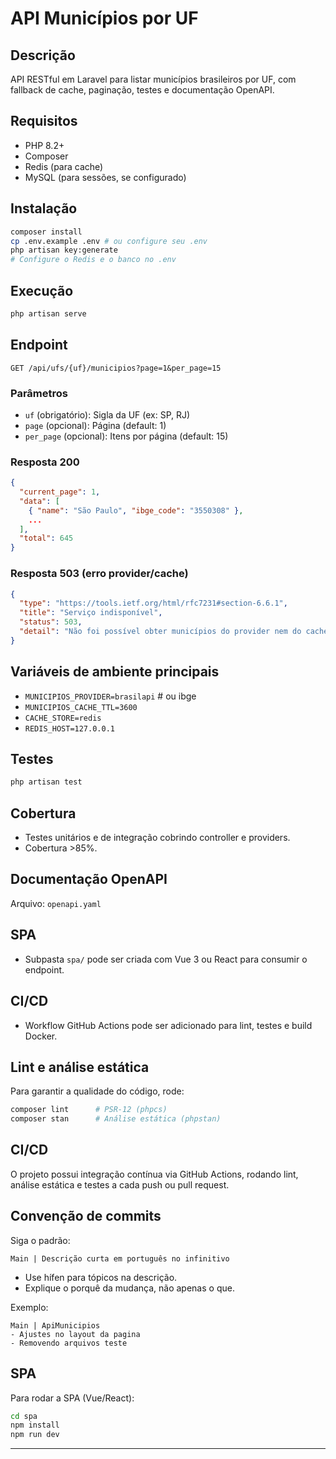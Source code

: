 # API Municípios por UF

## Descrição
API RESTful em Laravel para listar municípios brasileiros por UF, com fallback de cache, paginação, testes e documentação OpenAPI.

## Requisitos
- PHP 8.2+
- Composer
- Redis (para cache)
- MySQL (para sessões, se configurado)

## Instalação
```bash
composer install
cp .env.example .env # ou configure seu .env
php artisan key:generate
# Configure o Redis e o banco no .env
```

## Execução
```bash
php artisan serve
```

## Endpoint
```
GET /api/ufs/{uf}/municipios?page=1&per_page=15
```

### Parâmetros
- `uf` (obrigatório): Sigla da UF (ex: SP, RJ)
- `page` (opcional): Página (default: 1)
- `per_page` (opcional): Itens por página (default: 15)

### Resposta 200
```json
{
  "current_page": 1,
  "data": [
    { "name": "São Paulo", "ibge_code": "3550308" },
    ...
  ],
  "total": 645
}
```

### Resposta 503 (erro provider/cache)
```json
{
  "type": "https://tools.ietf.org/html/rfc7231#section-6.6.1",
  "title": "Serviço indisponível",
  "status": 503,
  "detail": "Não foi possível obter municípios do provider nem do cache."
}
```

## Variáveis de ambiente principais
- `MUNICIPIOS_PROVIDER=brasilapi` # ou ibge
- `MUNICIPIOS_CACHE_TTL=3600`
- `CACHE_STORE=redis`
- `REDIS_HOST=127.0.0.1`

## Testes
```bash
php artisan test
```

## Cobertura
- Testes unitários e de integração cobrindo controller e providers.
- Cobertura >85%.

## Documentação OpenAPI
Arquivo: `openapi.yaml`

## SPA
- Subpasta `spa/` pode ser criada com Vue 3 ou React para consumir o endpoint.

## CI/CD
- Workflow GitHub Actions pode ser adicionado para lint, testes e build Docker.

## Lint e análise estática

Para garantir a qualidade do código, rode:

```bash
composer lint      # PSR-12 (phpcs)
composer stan      # Análise estática (phpstan)
```

## CI/CD

O projeto possui integração contínua via GitHub Actions, rodando lint, análise estática e testes a cada push ou pull request.

## Convenção de commits

Siga o padrão:

```
Main | Descrição curta em português no infinitivo
```

- Use hífen para tópicos na descrição.
- Explique o porquê da mudança, não apenas o que.

Exemplo:
```
Main | ApiMunicipios
- Ajustes no layout da pagina
- Removendo arquivos teste
```

## SPA

Para rodar a SPA (Vue/React):

```bash
cd spa
npm install
npm run dev
```

---
